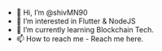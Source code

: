 - 👋 Hi, I’m @shivMN90
- 👀 I’m interested in Flutter & NodeJS
- 🌱 I’m currently learning Blockchain Tech.
- 📫 How to reach me - Reach me here.

<!---
shivMN90/shivMN90 is a ✨ special ✨ repository because its `README.md` (this file) appears on your GitHub profile.
You can click the Preview link to take a look at your changes.
--->
